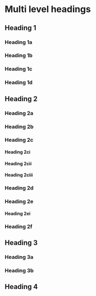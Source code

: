 # Multi level headings

## Heading 1

### Heading 1a

### Heading 1b
### Heading 1c
### Heading 1d

## Heading 2

### Heading 2a

### Heading 2b
### Heading 2c
#### Heading 2ci
#### Heading 2cii
#### Heading 2ciii
### Heading 2d
### Heading 2e
#### Heading 2ei
### Heading 2f

## Heading 3

### Heading 3a

### Heading 3b

## Heading 4
